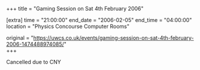 +++
title = "Gaming Session on Sat 4th February 2006"

[extra]
time = "21:00:00"
end_date = "2006-02-05"
end_time = "04:00:00"
location = "Physics Concourse Computer Rooms"

original = "https://uwcs.co.uk/events/gaming-session-on-sat-4th-february-2006-1474488974085/"    
+++

Cancelled due to CNY

